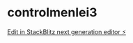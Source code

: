 # controlmenlei3

[Edit in StackBlitz next generation editor ⚡️](https://stackblitz.com/~/github.com/alanleiva010/controlmenlei3)